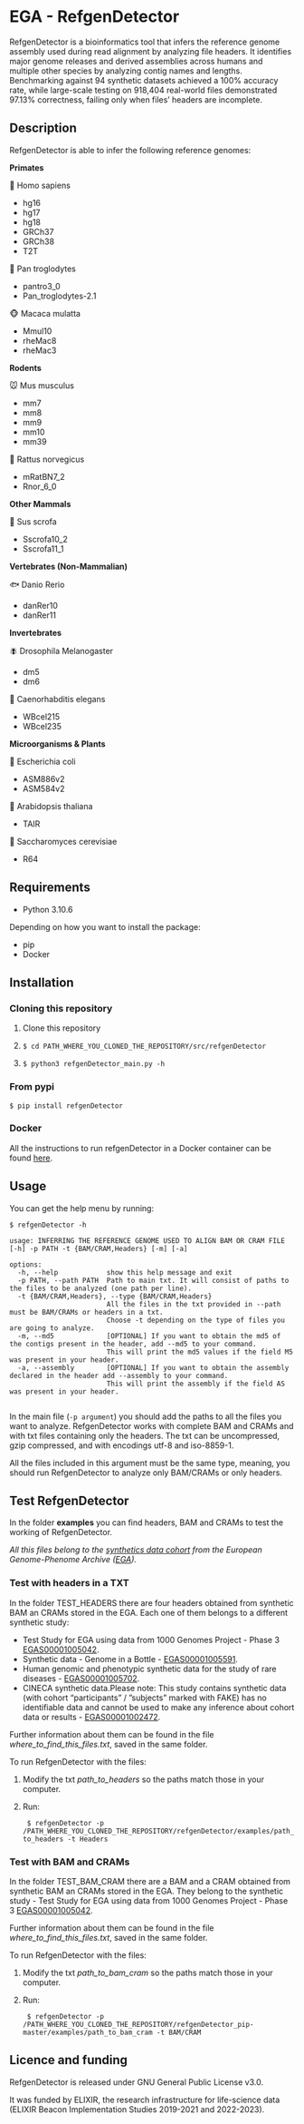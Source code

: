 # EGA - RefgenDetector

RefgenDetector is a bioinformatics tool that infers the reference genome assembly used during read alignment by analyzing file headers. It identifies major genome releases and derived assemblies across humans and multiple other species by analyzing contig names and lengths. Benchmarking against 94 synthetic datasets achieved a 100% accuracy rate, while large-scale testing on 918,404 real-world files demonstrated 97.13% correctness, failing only when files’ headers are incomplete.

## Description

RefgenDetector is able to infer the following reference genomes:

**Primates**

👤 Homo sapiens

- hg16
- hg17
- hg18
- GRCh37
- GRCh38
- T2T

🐒 Pan troglodytes

- pantro3_0
- Pan_troglodytes-2.1

🐵 Macaca mulatta

- Mmul10
- rheMac8
- rheMac3

**Rodents**

🐭 Mus musculus

- mm7
- mm8
- mm9
- mm10
- mm39

🐀 Rattus norvegicus

- mRatBN7_2
- Rnor_6_0

**Other Mammals**

🐷 Sus scrofa

- Sscrofa10_2
- Sscrofa11_1

**Vertebrates (Non-Mammalian)**

🐟 Danio Rerio

- danRer10
- danRer11

**Invertebrates**

🪰 Drosophila Melanogaster

- dm5
- dm6

🐛 Caenorhabditis elegans

- WBcel215
- WBcel235

**Microorganisms & Plants**

🧫 Escherichia coli

- ASM886v2
- ASM584v2

🌱 Arabidopsis thaliana

- TAIR

🍺 Saccharomyces cerevisiae

- R64

## Requirements

- Python 3.10.6

Depending on how you want to install the package:

- pip
- Docker 

## Installation

### Cloning this repository

1. Clone this repository

2. ``` $ cd PATH_WHERE_YOU_CLONED_THE_REPOSITORY/src/refgenDetector ```

3. ``$ python3 refgenDetector_main.py -h ``

### From pypi

``$ pip install refgenDetector``

### Docker

All the instructions to run refgenDetector in a Docker container can be found [here](https://hub.docker.com/r/beacon2ri/refgendetector). 

## Usage

You can get the help menu by running:

```
$ refgenDetector -h
```

```
usage: INFERRING THE REFERENCE GENOME USED TO ALIGN BAM OR CRAM FILE [-h] -p PATH -t {BAM/CRAM,Headers} [-m] [-a]

options:
  -h, --help            show this help message and exit
  -p PATH, --path PATH  Path to main txt. It will consist of paths to the files to be analyzed (one path per line).
  -t {BAM/CRAM,Headers}, --type {BAM/CRAM,Headers}
                        All the files in the txt provided in --path must be BAM/CRAMs or headers in a txt. 
                        Choose -t depending on the type of files you are going to analyze.
  -m, --md5             [OPTIONAL] If you want to obtain the md5 of the contigs present in the header, add --md5 to your command.
                        This will print the md5 values if the field M5 was present in your header.
  -a, --assembly        [OPTIONAL] If you want to obtain the assembly declared in the header add --assembly to your command. 
                        This will print the assembly if the field AS was present in your header.


```

In the main file (```-p argument```) you should add the paths to all the files you want to analyze. RefgenDetector
works with complete BAM and CRAMs and with txt files containing only the headers. The txt can be uncompressed, gzip
compressed, and with encodings utf-8 and iso-8859-1.

All the files included in this argument must be the same type, meaning, you should run RefgenDetector to analyze only
BAM/CRAMs or only headers.

## Test RefgenDetector

In the folder **examples** you can find headers, BAM and CRAMs to test the working of RefgenDetector.

*All this files belong to the [synthetics data cohort](https://ega-archive.org/synthetic-data) from the European
Genome-Phenome Archive ([EGA](https://ega-archive.org/)).*

### Test with headers in a TXT

In the folder TEST_HEADERS there are four headers obtained from synthetic BAM an CRAMs stored in the EGA. Each one of
them belongs to a different synthetic study:

- Test Study for EGA using data from 1000 Genomes Project - Phase
  3 [EGAS00001005042](https://ega-archive.org/studies/EGAS00001005042).
- Synthetic data - Genome in a Bottle - [EGAS00001005591](https://ega-archive.org/studies/EGAS00001005591).
- Human genomic and phenotypic synthetic data for the study of rare
  diseases - [EGAS00001005702](https://ega-archive.org/studies/EGAS00001005702).
- CINECA synthetic data.Please note: This study contains synthetic data (with cohort “participants” / ”subjects” marked
  with FAKE) has no identifiable data and cannot be used to make any inference about cohort data or
  results - [EGAS00001002472](https://ega-archive.org/studies/EGAS00001002472).

Further information about them can be found in the file *where_to_find_this_files.txt*, saved in the same folder.

To run RefgenDetector with the files:

1. Modify the txt *path_to_headers* so the paths match those in your computer.
2. Run:

   ``` $ refgenDetector -p /PATH_WHERE_YOU_CLONED_THE_REPOSITORY/refgenDetector/examples/path_to_headers -t Headers```

### Test with BAM and CRAMs

In the folder TEST_BAM_CRAM there are a BAM and a CRAM obtained from synthetic BAM an CRAMs stored in the EGA. They
belong to the synthetic study - Test Study for EGA using data from 1000 Genomes Project - Phase
3 [EGAS00001005042](https://ega-archive.org/studies/EGAS00001005042).

Further information about them can be found in the file *where_to_find_this_files.txt*, saved in the same folder.

To run RefgenDetector with the files:

1. Modify the txt *path_to_bam_cram* so the paths match those in your computer.

2. Run:

   ``` $ refgenDetector -p /PATH_WHERE_YOU_CLONED_THE_REPOSITORY/refgenDetector_pip-master/examples/path_to_bam_cram -t BAM/CRAM```



## Licence and funding

RefgenDetector is released under GNU General Public License v3.0.

It was funded by ELIXIR, the research infrastructure for life-science data (ELIXIR Beacon Implementation Studies
2019-2021 and 2022-2023).
